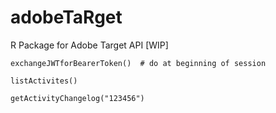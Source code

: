 # adobeTaRget
R Package for Adobe Target API [WIP]

```
exchangeJWTforBearerToken()  # do at beginning of session

listActivites()

getActivityChangelog("123456")
```
